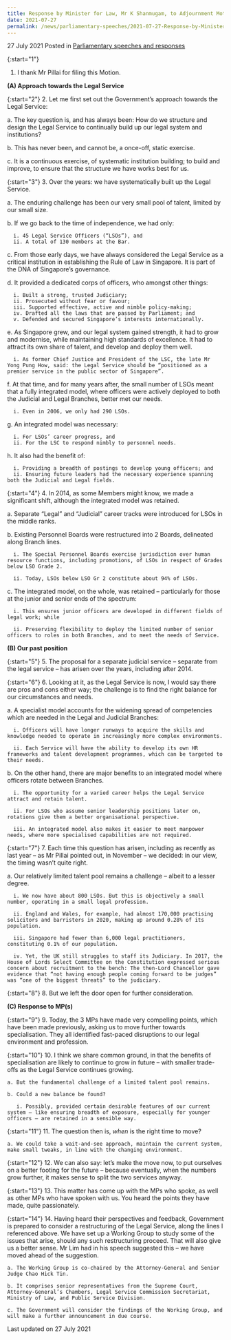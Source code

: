 ```yaml
---
title: Response by Minister for Law, Mr K Shanmugam, to Adjournment Motion Moved by Mr Murali Pillai
date: 2021-07-27
permalink: /news/parliamentary-speeches/2021-07-27-Response-by-Minister-for-Law-to-Adjournment-Motion-Moved-by-Mr-Murali-Pillai
---
```


27 July 2021 Posted in [Parliamentary speeches and responses](/news/parliamentary-speeches)

{:start="1"}
1. I thank Mr Pillai for filing this Motion. 

**(A) Approach towards the Legal Service**

{:start="2"}
2. Let me first set out the Government’s approach towards the Legal Service: 

   a. The key question is, and has always been: How do we structure and design the Legal Service to continually build up our legal system and institutions?
   
   b. This has never been, and cannot be, a once-off, static exercise.
   
   c. It is a continuous exercise, of systematic institution building; to build and improve, to ensure that the structure we have works best for us.  

{:start="3"}
3. Over the years: we have systematically built up the Legal Service. 

   a. The enduring challenge has been our very small pool of talent, limited by our small size.
   
   b. If we go back to the time of independence, we had only:
     
      i. 45 Legal Service Officers (“LSOs”), and 
      ii. A total of 130 members at the Bar.

   c. From those early days, we have always considered the Legal Service as a critical institution in establishing the Rule of Law in Singapore. It is part of the DNA of Singapore’s governance. 
   
   d. It provided a dedicated corps of officers, who amongst other things: 

      i. Built a strong, trusted Judiciary;
      ii. Prosecuted without fear or favour;
      iii. Supported effective, active and nimble policy-making;
      iv. Drafted all the laws that are passed by Parliament; and
      v. Defended and secured Singapore’s interests internationally.

   e. As Singapore grew, and our legal system gained strength, it had to grow and modernise, while maintaining high standards of excellence. It had to attract its own share of talent, and develop and deploy them well. 
   
      i. As former Chief Justice and President of the LSC, the late Mr Yong Pung How, said: the Legal Service should be “positioned as a premier service in the public sector of Singapore”.

   f. At that time, and for many years after, the small number of LSOs meant that a fully integrated model, where officers were actively deployed to both the Judicial and Legal Branches, better met our needs. 

      i. Even in 2006, we only had 290 LSOs. 

   g. An integrated model was necessary: 

      i. For LSOs’ career progress, and
      ii. For the LSC to respond nimbly to personnel needs. 

   h. It also had the benefit of:

      i. Providing a breadth of postings to develop young officers; and
      ii. Ensuring future leaders had the necessary experience spanning both the Judicial and Legal fields. 

{:start="4"}
4. In 2014, as some Members might know, we made a significant shift, although the integrated model was retained. 

   a. Separate “Legal” and “Judicial” career tracks were introduced for LSOs in the middle ranks.
   
   b. Existing Personnel Boards were restructured into 2 Boards, delineated along Branch lines. 

      i. The Special Personnel Boards exercise jurisdiction over human resource functions, including promotions, of LSOs in respect of Grades below LSO Grade 2. 
      
      ii. Today, LSOs below LSO Gr 2 constitute about 94% of LSOs.

   c. The integrated model, on the whole, was retained – particularly for those at the junior and senior ends of the spectrum: 

      i. This ensures junior officers are developed in different fields of legal work; while  
      
      ii. Preserving flexibility to deploy the limited number of senior officers to roles in both Branches, and to meet the needs of Service. 

**(B) Our past position**

{:start="5"}
5. The proposal for a separate judicial service – separate from the legal service – has arisen over the years, including after 2014. 

{:start="6"}
6. Looking at it, as the Legal Service is now, I would say there are pros and cons either way; the challenge is to find the right balance for our circumstances and needs. 

   a. A specialist model accounts for the widening spread of competencies which are needed in the Legal and Judicial Branches: 

      i. Officers will have longer runways to acquire the skills and knowledge needed to operate in increasingly more complex environments.
      
      ii. Each Service will have the ability to develop its own HR frameworks and talent development programmes, which can be targeted to their needs. 

   b. On the other hand, there are major benefits to an integrated model where officers rotate between Branches. 

      i. The opportunity for a varied career helps the Legal Service attract and retain talent.
      
      ii. For LSOs who assume senior leadership positions later on, rotations give them a better organisational perspective.
      
      iii. An integrated model also makes it easier to meet manpower needs, where more specialised capabilities are not required. 

{:start="7"}
7. Each time this question has arisen, including as recently as last year – as Mr Pillai pointed out, in November – we decided: in our view, the timing wasn’t quite right. 

   a. Our relatively limited talent pool remains a challenge – albeit to a lesser degree. 
   
      i. We now have about 800 LSOs. But this is objectively a small number, operating in a small legal profession. 
      
      ii. England and Wales, for example, had almost 170,000 practising solicitors and barristers in 2020, making up around 0.28% of its population.
      
      iii. Singapore had fewer than 6,000 legal practitioners, constituting 0.1% of our population.
      
      iv. Yet, the UK still struggles to staff its Judiciary. In 2017, the House of Lords Select Committee on the Constitution expressed serious concern about recruitment to the bench: The then-Lord Chancellor gave evidence that “not having enough people coming forward to be judges” was “one of the biggest threats” to the judiciary. 

{:start="8"}
8. But we left the door open for further consideration. 

**(C) Response to MP(s)**

{:start="9"}
9. Today, the 3 MPs have made very compelling points, which have been made previously, asking us to move further towards specialisation. They all identified fast-paced disruptions to our legal environment and profession. 

{:start="10"}
10. I think we share common ground, in that the benefits of specialisation are likely to continue to grow in future – with smaller trade-offs as the Legal Service continues growing.

    a. But the fundamental challenge of a limited talent pool remains.
    
    b. Could a new balance be found? 
    
       i. Possibly, provided certain desirable features of our current system – like ensuring breadth of exposure, especially for younger officers – are retained in a sensible way. 
       
{:start="11"}
11. The question then is, <i>when</i> is the right time to move?

    a. We could take a wait-and-see approach, maintain the current system, make small tweaks, in line with the changing environment.
    
{:start="12"}
12. We can also say: let’s make the move now, to put ourselves on a better footing for the future – because eventually, when the numbers grow further, it makes sense to split the two services anyway.

{:start="13"}
13. This matter has come up with the MPs who spoke, as well as other MPs who have spoken with us. You heard the points they have made, quite passionately.

{:start="14"}
14. Having heard their perspectives and feedback, Government is prepared to consider a restructuring of the Legal Service, along the lines I referenced above. We have set up a Working Group to study some of the issues that arise, should any such restructuring proceed. That will also give us a better sense. Mr Lim had in his speech suggested this – we have moved ahead of the suggestion.

    a. The Working Group is co-chaired by the Attorney-General and Senior Judge Chao Hick Tin. 
    
    b. It comprises senior representatives from the Supreme Court, Attorney-General’s Chambers, Legal Service Commission Secretariat, Ministry of Law, and Public Service Division. 
    
    c. The Government will consider the findings of the Working Group, and will make a further announcement in due course. 


<p class="right-side-updated">Last updated on 27 July 2021</p>
